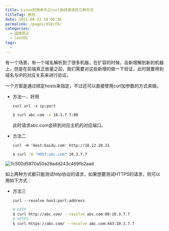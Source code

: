 ```yaml
---
title: Linux好用命令之curl劫持请求的三种方式
titleTag: 原创
date: 2021-08-22 18:06:26
permalink: /pages/d18cf8/
categories:
  - 运维观止
  - CentOS
tags:
  - 
---
```


有一个场景，有一个域名解析到了很多机器，在扩容的时候，会新增解到新的机器上，但是在前端真正放量之前，我们需要对这些新增的做一下验证，此时就要用到域名与IP的对应关系来进行验证。

一个方案是通过绑定hosts来指定，不过还可以直接使用curl加参数的方式来做。

- 方法一，好用

  `curl url -x ip:port`

  ```bash
  $ curl abc.com -x 10.3.7.7:80
  ```

  此时请求abc.com会转到对应主机的对应端口。

- 方法二

  `curl -H 'Host:baidu.com' http://10.12.20.21`

  ```bash
  $ curl -H "HOST:abc.com" 10.3.7.7
  ```

![7c500d5870a50a28add243c469fb2aad](http://t.eryajf.net/imgs/2021/09/4faafe7b3e7ca49b.jpg)

如上两种方式都只能测试http协议的请求，如果想要测试HTTPS的请求，则可以用如下方式：

- 方法三

  `curl --resolve host:port:address`

  ```bash
  # HTTP
  $ curl http://abc.com/ --resolve abc.com:80:10.3.7.7
  # HTTPS
  $ curl https://abc.com/ --resolve abc.com:443:10.3.7.7
  ```